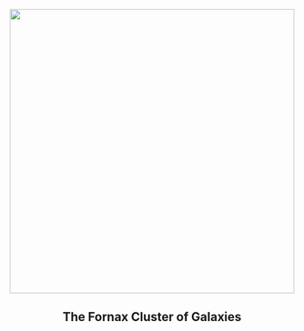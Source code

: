 
<p align="center"><img src="https://apod.nasa.gov/apod/image/2311/ClusterFornax1024.jpg" width="500" height="500"></p>
<h2 align="center"> The Fornax Cluster of Galaxies </h2>

